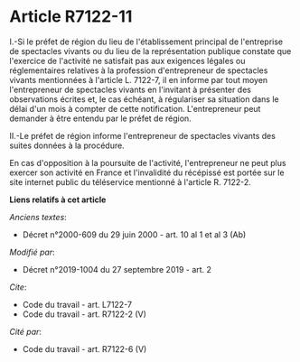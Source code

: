 # Article R7122-11

I.-Si le préfet de région du lieu de l'établissement principal de l'entreprise de spectacles vivants ou du lieu de la
représentation publique constate que l'exercice de l'activité ne satisfait pas aux exigences légales ou réglementaires
relatives à la profession d'entrepreneur de spectacles vivants mentionnées à l'article L. 7122-7, il en informe par tout
moyen l'entrepreneur de spectacles vivants en l'invitant à présenter des observations écrites et, le cas échéant, à
régulariser sa situation dans le délai d'un mois à compter de cette notification. L'entrepreneur peut demander à être entendu
par le préfet de région. 

II.-Le préfet de région informe l'entrepreneur de spectacles vivants des suites données à la procédure. 

En cas d'opposition à la poursuite de l'activité, l'entrepreneur ne peut plus exercer son activité en France et l'invalidité
du récépissé est portée sur le site internet public du téléservice mentionné à l'article R. 7122-2.

**Liens relatifs à cet article**

_Anciens textes_:

  - Décret n°2000-609 du 29 juin 2000 - art. 10 al 1 et al 3 (Ab)

_Modifié par_:

  - Décret n°2019-1004 du 27 septembre 2019 - art. 2

_Cite_:

  - Code du travail - art. L7122-7
  - Code du travail - art. R7122-2 (V)

_Cité par_:

  - Code du travail - art. R7122-6 (V)
